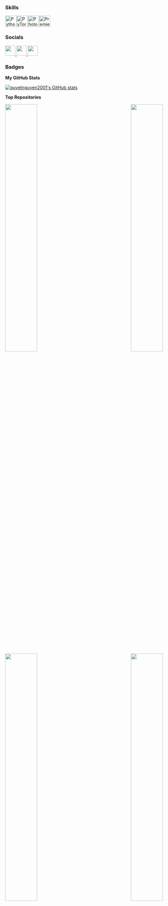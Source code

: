 ### Skills


<p align="left">
<a href="https://www.python.org/" target="_blank" rel="noreferrer"><img src="https://raw.githubusercontent.com/danielcranney/readme-generator/main/public/icons/skills/python-colored.svg" width="36" height="36" alt="Python" /></a><a href="https://pytorch.org/" target="_blank" rel="noreferrer"><img src="https://raw.githubusercontent.com/danielcranney/readme-generator/main/public/icons/skills/pytorch-colored.svg" width="36" height="36" alt="PyTorch" /></a><a href="https://www.adobe.com/uk/products/photoshop.html" target="_blank" rel="noreferrer"><img src="https://raw.githubusercontent.com/danielcranney/readme-generator/main/public/icons/skills/photoshop-colored-dark.svg" width="36" height="36" alt="Photoshop" /></a><a href="https://www.adobe.com/uk/products/premiere.html" target="_blank" rel="noreferrer"><img src="https://raw.githubusercontent.com/danielcranney/readme-generator/main/public/icons/skills/premierepro-colored-dark.svg" width="36" height="36" alt="Premiere Pro" /></a>
</p>


### Socials

<p align="left"> <a href="https://www.facebook.com/quyethandsome" target="_blank" rel="noreferrer"> <picture> <source media="(prefers-color-scheme: dark)" srcset="https://raw.githubusercontent.com/danielcranney/readme-generator/main/public/icons/socials/facebook-dark.svg" /> <source media="(prefers-color-scheme: light)" srcset="https://raw.githubusercontent.com/danielcranney/readme-generator/main/public/icons/socials/facebook.svg" /> <img src="https://raw.githubusercontent.com/danielcranney/readme-generator/main/public/icons/socials/facebook.svg" width="32" height="32" /> </picture> </a> <a href="https://www.github.com/quyetnguyen2001" target="_blank" rel="noreferrer"> <picture> <source media="(prefers-color-scheme: dark)" srcset="https://raw.githubusercontent.com/danielcranney/readme-generator/main/public/icons/socials/github-dark.svg" /> <source media="(prefers-color-scheme: light)" srcset="https://raw.githubusercontent.com/danielcranney/readme-generator/main/public/icons/socials/github.svg" /> <img src="https://raw.githubusercontent.com/danielcranney/readme-generator/main/public/icons/socials/github.svg" width="32" height="32" /> </picture> </a> <a href="https://www.linkedin.com/in/quyet-nguyen-handsome/" target="_blank" rel="noreferrer"> <picture> <source media="(prefers-color-scheme: dark)" srcset="https://raw.githubusercontent.com/danielcranney/readme-generator/main/public/icons/socials/linkedin-dark.svg" /> <source media="(prefers-color-scheme: light)" srcset="https://raw.githubusercontent.com/danielcranney/readme-generator/main/public/icons/socials/linkedin.svg" /> <img src="https://raw.githubusercontent.com/danielcranney/readme-generator/main/public/icons/socials/linkedin.svg" width="32" height="32" /> </picture> </a></p>

### Badges

<b>My GitHub Stats</b>

<a href="http://www.github.com/quyetnguyen2001"><img src="https://github-readme-stats.vercel.app/api?username=quyetnguyen2001&show_icons=true&hide=prs,issues,contribs&title_color=3382ed&text_color=ffffff&icon_color=444e59&bg_color=000000&hide_border=true&show_icons=true" alt="quyetnguyen2001's GitHub stats" /></a>

<b>Top Repositories</b>

<div width="100%" align="center"><a href="https://github.com/quyetnguyen2001/Facemask-Detection-with-YOLO-v5" align="left"><img align="left" width="45%" src="https://github-readme-stats.vercel.app/api/pin/?username=quyetnguyen2001&repo=Facemask-Detection-with-YOLO-v5&title_color=3382ed&text_color=ffffff&icon_color=444e59&bg_color=000000&hide_border=true&locale=en" /></a><a href="https://github.com/quyetnguyen2001/Drawing-with-math" align="right"><img align="right" width="45%" src="https://github-readme-stats.vercel.app/api/pin/?username=quyetnguyen2001&repo=Drawing-with-math&title_color=3382ed&text_color=ffffff&icon_color=444e59&bg_color=000000&hide_border=true&locale=en" /></a></div><br /><br /><br /><br /><br /><br /><br />

<div width="100%" align="center"><a href="https://github.com/quyetnguyen2001/Vietnamese-daily-routine" align="left"><img align="left" width="45%" src="https://github-readme-stats.vercel.app/api/pin/?username=quyetnguyen2001&repo=Vietnamese-daily-routine&title_color=3382ed&text_color=ffffff&icon_color=444e59&bg_color=000000&hide_border=true&locale=en" /></a><a href="https://github.com/quyetnguyen2001/human-behavior-detection-yolov8-pose" align="right"><img align="right" width="45%" src="https://github-readme-stats.vercel.app/api/pin/?username=quyetnguyen2001&repo=human-behavior-detection-yolov8-pose&title_color=3382ed&text_color=ffffff&icon_color=444e59&bg_color=000000&hide_border=true&locale=en" /></a></div>
